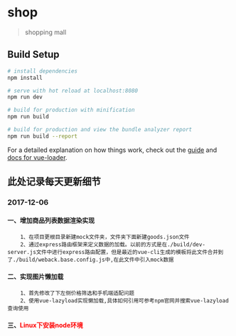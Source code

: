 # shop

> shopping mall

## Build Setup

``` bash
# install dependencies
npm install

# serve with hot reload at localhost:8080
npm run dev

# build for production with minification
npm run build

# build for production and view the bundle analyzer report
npm run build --report
```

For a detailed explanation on how things work, check out the [guide](http://vuejs-templates.github.io/webpack/) and [docs for vue-loader](http://vuejs.github.io/vue-loader).


## 此处记录每天更新细节
### 2017-12-06
#### 一、增加商品列表数据渲染实现
		1、在项目更根目录新建mock文件夹，文件夹下面新建goods.json文件
		2、通过express路由框架来定义数据的加载。以前的方式是在./build/dev-server.js文件中进行express路由配置，但是最近的vue-cli生成的模板将此文件合并到了./build/weback.base.config.js中,在此文件中引入mock数据
#### 二、实现图片懒加载
		1、首先修改了下左侧价格筛选和手机端适配问题
		2、使用vue-lazyload实现懒加载,具体如何引用可参考npm官网并搜索vue-lazyload查询使用
#### 三、<font color="red">Linux下安装node环境</font>
